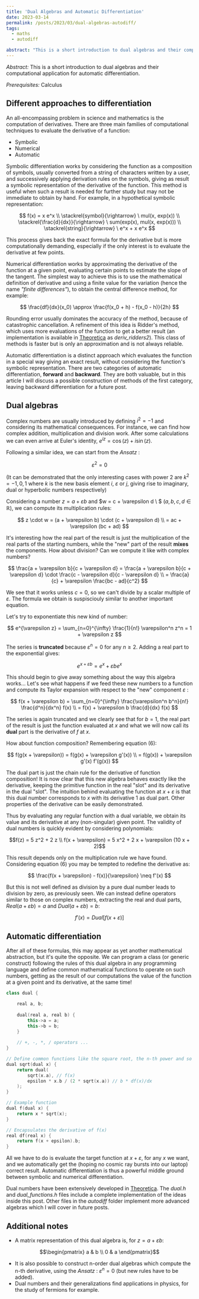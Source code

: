```yaml
---
title: 'Dual Algebras and Automatic Differentiation'
date: 2023-03-14
permalink: /posts/2023/03/dual-algebras-autodiff/
tags:
  - maths
  - autodiff

abstract: "This is a short introduction to dual algebras and their computational application for automatic differentiation"
---
```


_Abstract:_ This is a short introduction to dual algebras and their computational application for automatic differentiation.

_Prerequisites:_ Calculus


Different approaches to differentiation
------
An all-encompassing problem in science and mathematics is the computation of derivatives. There are three main families of computational techniques to evaluate the derivative of a function:
  - Symbolic
  - Numerical
  - Automatic

Symbolic differentiation works by considering the function as a composition of symbols, usually converted from a string of characters written by a user, and successively applying derivation rules on the symbols, giving as result a symbolic representation of the derivative of the function. This method is useful when such a result is needed for further study but may not be immediate to obtain by hand. For example, in a hypothetical symbolic representation:

$$
f(x) = x e^x \\ \stackrel{symbol}{\rightarrow} \  mul(x, exp(x)) \\
\stackrel{\frac{d}{dx}}{\rightarrow} \ sum(exp(x), mul(x, exp(x))) \\
\stackrel{string}{\rightarrow} \ e^x + x e^x
$$

This process gives back the exact formula for the derivative but is more computationally demanding, especially if the only interest is to evaluate the derivative at few points.

Numerical differentiation works by approximating the derivative of the function at a given point, evaluating certain points to estimate the slope of the tangent. The simplest way to achieve this is to use the mathematical definition of derivative and using a finite value for the variation (hence the name *"finite differences"*), to obtain the central difference method, for example:

$$
\frac{df}{dx}(x_0) \approx \frac{f(x_0 + h) - f(x_0 - h)}{2h}
$$

Rounding error usually dominates the accuracy of the method, because of catastrophic cancellation. A refinement of this idea is Ridder's method, which uses more evaluations of the function to get a better result (an implementation is available in [Theoretica](https://github.com/chaotic-society/theoretica/blob/master/src/calculus/derivation.h) as *deriv_ridders2*). This class of methods is faster but is only an approximation and is not always reliable.

Automatic differentiation is a distinct approach which evaluates the function in a special way giving an exact result, without considering the function's symbolic representation. There are two categories of automatic differentiation, **forward** and **backward**. They are both valuable, but in this article I will discuss a possible construction of methods of the first category, leaving backward differentiation for a future post.

Dual algebras
------
Complex numbers are usually introduced by defining $i^2 = -1$ and considering its mathematical consequences. For instance, we can find how complex addition, multiplication and division work. After some calculations we can even arrive at Euler's identity, $e^{iz} = \cos(z) + i\sin(z)$.

Following a similar idea, we can start from the *Ansatz* :

$$
\varepsilon^2 = 0
$$

(It can be demonstrated that the only interesting cases with power 2 are $k^2 = -1, 0, 1$ where $k$ is the new basis element $i$, $\varepsilon$ or $j$, giving rise to imaginary, dual or hyperbolic numbers respectively)

Considering a number $z = a + \varepsilon b$ and $w = c + \varepsilon d \ $ ($a, b, c, d \in \mathbb{R}$), we can compute its multiplication rules:

$$
z \cdot w = (a + \varepsilon b) \cdot (c + \varepsilon d) \\
= ac + \varepsilon (bc + ad)
$$

It's interesting how the real part of the result is just the multiplication of the real parts of the starting numbers, while the "new" part of the result **mixes** the components. How about division? Can we compute it like with complex numbers?

$$
\frac{a + \varepsilon b}{c + \varepsilon d} = \frac{a + \varepsilon b}{c + \varepsilon d} \cdot \frac{c - \varepsilon d}{c - \varepsilon d} \\
= \frac{a}{c} + \varepsilon \frac{bc - ad}{c^2}
$$

We see that it works unless $c = 0$, so we can't divide by a scalar multiple of $\varepsilon$. The formula we obtain is suspisciouly similar to another important equation.

Let's try to exponentiate this new kind of number:

$$
e^{\varepsilon z} = \sum_{n=0}^{\infty} \frac{1}{n!} \varepsilon^n z^n = 1 + \varepsilon z
$$

The series is **truncated** because $\varepsilon^n = 0$ for any $n \geq 2$. Adding a real part to the exponential gives:

$$
e^{x + \varepsilon b} = e^x + \varepsilon b e^x
$$

This should begin to give away something about the way this algebra works... Let's see what happens if we feed these new numbers to a function and compute its Taylor expansion with respect to the "new" component $\varepsilon$ :

$$
f(x + \varepsilon b) = \sum_{n=0}^{\infty} \frac{\varepsilon^n b^n}{n!} \frac{d^n}{dx^n} f(x) \\ = f(x) + \varepsilon b \frac{d}{dx} f(x)
$$

The series is again truncated and we clearly see that for $b = 1$, the real part of the result is just the function evaluated at $x$ and what we will now call its **dual** part is the derivative of $f$ at $x$.

How about function composition? Remembering equation (6):

$$
f(g(x + \varepsilon)) = f(g(x) + \varepsilon g'(x)) \\
= f(g(x)) + \varepsilon g'(x) f'(g(x))
$$

The dual part is just the chain rule for the derivative of function composition! It is now clear that this new algebra behaves exactly like the derivative, keeping the primitive function in the real "slot" and its derivative in the dual "slot". The intuition behind evaluating the function at $x + \varepsilon$ is that this dual number corresponds to $x$ with its derivative $1$ as dual part. Other properties of the derivative can be easily demonstrated.

Thus by evaluating any regular function with a dual variable, we obtain its value and its derivative at any (non-singular) given point. The validity of dual numbers is quickly evident by considering polynomials:

$$f(z) = 5 z^2 + 2 z \\
f(x + \varepsilon) = 5 x^2 + 2 x + \varepsilon (10 x + 2)$$

This result depends only on the multiplication rule we have found. Considering equation (6) you may be tempted to redefine the derivative as:

$$
\frac{f(x + \varepsilon) - f(x)}{\varepsilon} \neq f'(x)
$$

But this is not well defined as division by a pure dual number leads to division by zero, as previously seen. We can instead define operators similar to those on complex numbers, extracting the real and dual parts, $Real(a + \varepsilon b) = a$ and $Dual(a + \varepsilon b) = b$:

$$
f'(x) = Dual[f(x + \varepsilon)]
$$

Automatic differentiation
------

After all of these formulas, this may appear as yet another mathematical abstraction, but it's quite the opposite. We can program a class (or generic construct) following the rules of this dual algebra in any programming language and define common mathematical functions to operate on such numbers, getting as the result of our computations the value of the function at a given point and its derivative, at the same time!

```cpp
class dual {

	real a, b;
    
    dual(real a, real b) {
    	this->a = a;
        this->b = b;
    }
    
    // +, -, *, / operators ...
}

// Define common functions like the square root, the n-th power and so on
dual sqrt(dual x) {
	return dual(
    	sqrt(x.a), // f(x)
    	epsilon * x.b / (2 * sqrt(x.a)) // b * df(x)/dx
	);
}

// Example function
dual f(dual x) {
	return x * sqrt(x);
}

// Encapsulates the derivative of f(x)
real df(real x) {
	return f(x + epsilon).b;
}
```

All we have to do is evaluate the target function at $x + \varepsilon$, for any $x$ we want, and we automatically get the (hoping no cosmic ray bursts into our laptop) correct result. Automatic differentiation is thus a powerful middle ground between symbolic and numerical differentiation.

Dual numbers have been extensively developed in [Theoretica](https://www.github.com/chaotic-society/theoretica). The *dual.h* and *dual_functions.h* files include a complete implementation of the ideas inside this post. Other files in the *autodiff* folder implement more advanced algebras which I will cover in future posts.

Additional notes
------
- A matrix representation of this dual algebra is, for $z = a + \varepsilon b$:

$$\begin{pmatrix} a & b \\ 0 & a \end{pmatrix}$$

- It is also possible to construct n-order dual algebras which compute the n-th derivative, using the *Ansatz* : $\varepsilon^n = 0$ (but new rules have to be added).
- Dual numbers and their generalizations find applications in physics, for the study of fermions for example.
